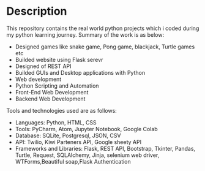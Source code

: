 # Description
This repository contains the real world python projects which i coded during my python learning journey.
Summary of the work is as below:
- Designed games like snake game, Pong game, blackjack, Turtle games etc
- Builded website using Flask serevr
- Designed of REST API
- Builded GUIs and Desktop applications with Python
- Web development
- Python Scripting and Automation
- Front-End Web Development
- Backend Web Development

Tools and technologies used are as follows:
- Languages: Python, HTML, CSS
- Tools: PyCharm, Atom, Jupyter Notebook, Google Colab
- Database: SQLite, Postgresql, JSON, CSV
- API: Twilio, Kiwi Parteners API, Google sheety API
- Frameworks and Libraries: Flask, REST API, Bootstrap, Tkinter, Pandas, Turtle, Request, SQLAlchemy, Jinja, selenium web driver, WTForms,Beautiful soap,Flask Authentication 

